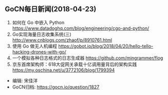 ## GoCN每日新闻(2018-04-23)

1. 如何在 Go 中嵌入 Python https://www.datadoghq.com/blog/engineering/cgo-and-python/
2. Go实现海量日志收集系统(三) http://www.cnblogs.com/zhaof/p/8910761.html
3. 使用 Go 做无人机编程 https://gobot.io/blog/2018/04/20/hello-tello-hacking-drones-with-go/
4. 一个模拟各种日志格式的日志生成器 https://github.com/mingrammer/flog
5. 京东首席架构师：618大促网关承载十亿调用量背后的架构实践 https://my.oschina.net/u/3772106/blog/1799394

- 编辑: 宋佳洋  
- GoCN归档: https://gocn.io/question/1827
